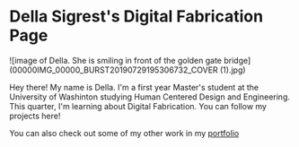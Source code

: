 # Della Sigrest's Digital Fabrication Page

![image of Della. She is smiling in front of the golden gate bridge](00000IMG_00000_BURST20190729195306732_COVER (1).jpg)


Hey there! My name is Della. I'm a first year Master's student at the University of Washinton studying Human Centered Design and Engineering. This quarter, I'm learning about Digital Fabrication. You can follow my projects here!

You can also check out some of my other work in my [portfolio](https://dellasigrest.com/)


